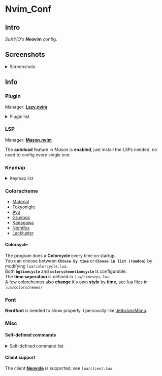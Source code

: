 # Nvim_Conf

## Intro

_SuXYIO_'s __Neovim__ config. 

## Screenshots

<details>
<summary>Screenshots</summary>

> Editing Markdown with _tree view_, _code outline_, _telescope_ on, _tokyonight_ colorscheme. 
![Screenshot0](./media/Screenshot0.png)

> Editing C source file and checking for _function definition_, _nightfox_ colorscheme. 
![Screenshot1](./media/Screenshot1.png)

> Editing Markdown with _lazygit_ window on, _material_ colorscheme. 
![Screenshot2](./media/Screenshot2.png)

> Editing Lua with _code diagnostic_ on, _kanagawa_ colorscheme. 
![Screenshot3](./media/Screenshot3.png)

</details>

## Info

### Plugin

Manager: __[Lazy.nvim](https://github.com/folke/lazy.nvim)__

<details>
<summary>Plugin list</summary>

| Plugin | Description | Lazy |
| ------ | ----------- | ---- |
| [Autopairs](https://github.com/windwp/nvim-autopairs) | Better insert experience for __paired characters__ | Event`InsertEnter` |
| [Codeium](https://github.com/Exafunction/codeium.nvim) | Provide __AI__ assist | Cmd `Codeium` |
| [Dashboard](https://github.com/nvimdev/dashboard-nvim) | Startup __dashboard__ | Event `VimEnter` |
| [LazyGit](https://github.com/kdheepak/lazygit.nvim) | Provide __LazyGit__ integration | Keys <kbd>Leader</kbd>-<kbd>D</kbd>; Cmd `LazyGit` |
| [LeetCode](https://github.com/kawre/leetcode.nvim) | __Leetcode__ inside nvim | Cmd `Leet` |
| [LspConfig](https://github.com/neovim/nvim-lspconfig) | Provide __LSP configuration__ | Event `VimEnter` |
| [LspSaga](https://github.com/nvimdev/lspsaga.nvim) | Better __LSP experience__ | Event `VimEnter` |
| [Lualine](https://github.com/nvim-lualine/lualine.nvim) | Provide fancy __lines and tabs__ | Event `VimEnter` |
| [Mason](https://github.com/williamboman/mason.nvim) | __Install LSPs__ | Event `VimEnter` |
| [MarkdownPreview](https://github.com/iamcco/markdown-preview.nvim) | Preview __markdown__ files | Cmd `MarkdownPreviewToggle, MarkdownPreview, MarkdownPreviewStop`; Ft `markdown` |
| [NvimCmp](https://github.com/hrsh7th/nvim-cmp) | Provide __completion__ | Event `InsertEnter` |
| [NvimTree](https://github.com/nvim-tree/nvim-tree.lua) | Provide __tree__ view | Keys <kbd>Ctrl</kbd>-<kbd>F</kbd> |
| [Telescope](https://github.com/nvim-telescope/telescope.nvim) | __Find__ files | Cmd `Telescope` |
| [TodoComments](https://github.com/folke/todo-comments.nvim) | Highlight __todo__ comments | Event `VimEnter` |
| [Transparent](https://github.com/xiyaowong/transparent.nvim) | Provide __transparent__ background | Event `VimEnter` |

</details>

### LSP

Manager: __[Mason.nvim](https://github.com/williamboman/mason.nvim)__

The __autoload__ feature in _Mason_ is __enabled__, just install the LSPs needed, no need to config every single one. 

### Keymap

<details>
<summary>Keymap list</summary>

__Note__: The single __characters__ here are all __capital__, which represents the key on the keyboard, capital key will be represented with <kbd>Shift</kbd>. 

#### Base

| Mode | Key | Map | Description |
| ---- | --- | --- | ----------- |
| / | <kbd>;</kbd> | `leader` | __Leader__ key |
| N | <kbd>Cmd</kbd>-<kbd>C</kbd> | `"+y` | __Copy__ to system clipboard |
| N | <kbd>Cmd</kbd>-<kbd>V</kbd> | `"+P` | __Paste__ from system clipboard in normal mode |
| I | <kbd>Cmd</kbd>-<kbd>V</kbd> | `<Esc>"+P` | __Paste__ from system clipboard in insert mode |
| N | <kbd>Leader</kbd>-<kbd>q</kbd> | `<CMD>q<CR>` | __Quit__ |
| N | <kbd>Leader</kbd>-<kbd>wq</kbd> | `<CMD>wq<CR>` | __Save & Quit__ |
| I | <kbd>j</kbd><kbd>L</kbd> | `<Esc>` | __Escape__ from insert mode |
| N | <kbd>Space</kbd> | `:` | Go to __command__ mode |
| N | <kbd>Ctrl</kbd>-<kbd>K</kbd> | `ddkP` | __Move line__ up |
| N | <kbd>Ctrl</kbd>-<kbd>J</kbd> | `ddp` | __Move line__ down |
| N | <kbd>Esc</kbd> | `<CMD>noh<CR>` | Remove __highlight__ (clear search highlight) |
| N | <kbd>Leader</kbd>-<kbd>J</kbd> | `<CMD>bn<CR>` | Switch __buffer__ |
| N | <kbd>Leader</kbd>-<kbd>K</kbd> | `<CMD>bd<CR>` | Close __buffer__ |
| N | <kbd>Ctrl</kbd>-<kbd>L</kbd> | `<CMD>terminal<CR>` | Open __terminal__ |
| N | <kbd>Leader</kbd><kbd>W</kbd> | `<C-w>` | __Window__ control |
| T | <kbd>J</kbd><kbd>K</kbd> | `<C-\\><C-n>` | __Escape__ from terminal mode |

#### Plugin

| Plugin | Mode | Key | Map | Description |
| ------ | ---- | --- | --- | ----------- |
| LazyGit | N | <kbd>Leader</kbd>-<kbd>D</kbd> | `<CMD>LazyGit<CR>` | Toggle __LazyGit__ |
| LspSaga | N | <kbd>[</kbd><kbd>E</kbd> | `<CMD>Lspsaga diagnostic_jump_next<CR>` | __Jump__ to next __diagnostic__ |
| LspSaga | N | <kbd>[</kbd><kbd>Shift</kbd>-<kbd>E</kbd> | `<CMD>Lspsaga diagnostic_jump_next<CR>` | __Jump__ to previous __diagnostic__ |
| LspSaga | N | <kbd>Leader</kbd>-<kbd>A</kbd> | `<CMD>Lspsaga code_action<CR>` | Show __actions__ of code |
| LspSaga | N | <kbd>Leader</kbd>-<kbd>S</kbd> | `<CMD>Lspsaga outline<CR>` | Show __outline__(structure) of code |
| LspSaga | N | <kbd>Leader</kbd>-<kbd>V</kbd> | `<CMD>Lspsaga peek_definition<CR>` | Peek __definition__ |
| MarkdownPreview | N | <kbd>Leader</kbd>-<kbd>D</kbd> | `<CMD>MarkdownPreviewToggle<CR>` | Toggle __markdown__ preview |
| NvimCmp | I | <kbd>Enter</kbd> | `cmp.mapping.confirm({select = true})` | Confirm __completion__ |
| NvimCmp | I | <kbd>Tab</kbd> | `cmp.mapping.abort()` | Abort __completion__ |
| NvimTree | N | <kbd>Leader</kbd>-<kbd>F</kbd> | `<CMD>NvimTreeToggle<CR>` | Toggle __tree__ view |
| Telescope | N | <kbd>f</kbd><kbd>f</kbd> | `<CMD>Telescope find_files<CR>` | __Telescope__ find files |
| TodoComments | N | <kbd>[</kbd><kbd>T</kbd> | `require("todo-comments").jump_next()` | __Jump__ to next __todo__ |
| Transparent | N | <kbd>T</kbd> | `<CMD>TransparentToggle<CR>` | __Transparent__ toggle |

</details>

### Colorscheme

- [Material](https://github.com/marko-cerovac/material.nvim)
- [Tokyonight](https://github.com/folke/tokyonight.nvim)
- [Ayu](https://github.com/Luxed/ayu-vim)
- [Gruvbox](https://github.com/morhetz/gruvbox)
- [Kanagawa](https://github.com/rebelot/kanagawa.nvim)
- [Nightfox](https://github.com/EdenEast/nightfox.nvim)
- [Lackluster](https://github.com/slugbyte/lackluster.nvim)

#### Colorcycle

The program does a __Colorcycle__ every time on startup.  
You can choose between __`Choose by time`__ or __`Choose in list (random)`__ by modifying `lua/colorcycle.lua`.  
Both __`bgtimecycle`__ and __`colorschemetimecycle`__ is configurable.  
The __time seperation__ is defined in `lua/timeseps.lua`.  
A few colorchemes also __change__ it's own __style__ by __time__, see lua files in `lua/colorschemes/`

### Font

__Nerdfont__ is needed to show properly. 
I personally like [JetbrainsMono](https://www.jetbrains.com/lp/mono/). 

### Misc

#### Self-defined commands

<details>
<summary>Self-defined command list</summary>

| Command | Operation | Description |
| ------- | --------- | ----------- |
| `Hex` | `%!xxd` | Convert buffer raw to __hex__ code |
| `Dehex` | `%!xxd -r` | Convert buffer hex code to __raw__ |

</details>

#### Client support

The client __[Neovide](https://neovide.dev/)__ is supported, see `lua/client.lua`. 

